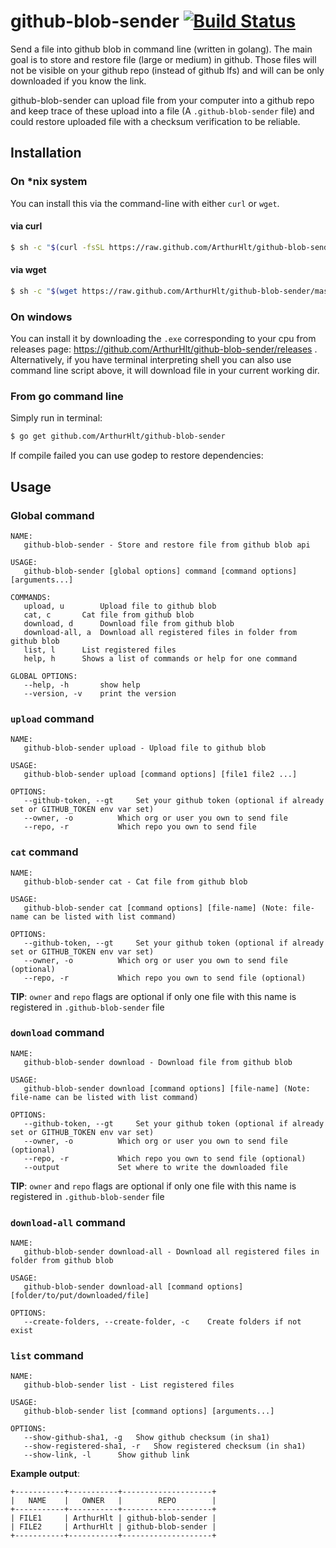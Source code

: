 # github-blob-sender [![Build Status](https://travis-ci.org/ArthurHlt/github-blob-sender.svg?branch=master)](https://travis-ci.org/ArthurHlt/github-blob-sender)

Send a file into github blob in command line (written in golang).
The main goal is to store and restore file (large or medium) in github.
Those files will not be visible on your github repo (instead of github lfs) and will can be only downloaded if you know the link.

github-blob-sender can upload file from your computer into a github repo and keep trace of these upload into a file
(A `.github-blob-sender` file) and could restore uploaded file with a checksum verification to be reliable.

## Installation

### On *nix system

You can install this via the command-line with either `curl` or `wget`.

#### via curl

```bash
$ sh -c "$(curl -fsSL https://raw.github.com/ArthurHlt/github-blob-sender/master/bin/install.sh)"
```

#### via wget

```bash
$ sh -c "$(wget https://raw.github.com/ArthurHlt/github-blob-sender/master/bin/install.sh -O -)"
```

### On windows

You can install it by downloading the `.exe` corresponding to your cpu from releases page: https://github.com/ArthurHlt/github-blob-sender/releases .
Alternatively, if you have terminal interpreting shell you can also use command line script above, it will download file in your current working dir.

### From go command line

Simply run in terminal:

```bash
$ go get github.com/ArthurHlt/github-blob-sender
```

If compile failed you can use godep to restore dependencies:


## Usage

### Global command

```
NAME:
   github-blob-sender - Store and restore file from github blob api

USAGE:
   github-blob-sender [global options] command [command options] [arguments...]

COMMANDS:
   upload, u		Upload file to github blob
   cat, c		Cat file from github blob
   download, d		Download file from github blob
   download-all, a	Download all registered files in folder from github blob
   list, l		List registered files
   help, h		Shows a list of commands or help for one command

GLOBAL OPTIONS:
   --help, -h		show help
   --version, -v	print the version
```

### `upload` command

```
NAME:
   github-blob-sender upload - Upload file to github blob

USAGE:
   github-blob-sender upload [command options] [file1 file2 ...]

OPTIONS:
   --github-token, --gt 	Set your github token (optional if already set or GITHUB_TOKEN env var set)
   --owner, -o 			Which org or user you own to send file
   --repo, -r 			Which repo you own to send file
```

### `cat` command

```
NAME:
   github-blob-sender cat - Cat file from github blob

USAGE:
   github-blob-sender cat [command options] [file-name] (Note: file-name can be listed with list command)

OPTIONS:
   --github-token, --gt 	Set your github token (optional if already set or GITHUB_TOKEN env var set)
   --owner, -o 			Which org or user you own to send file (optional)
   --repo, -r 			Which repo you own to send file (optional)
```

**TIP**: `owner` and `repo` flags are optional if only one file with this name is registered in `.github-blob-sender` file

### `download` command

```
NAME:
   github-blob-sender download - Download file from github blob

USAGE:
   github-blob-sender download [command options] [file-name] (Note: file-name can be listed with list command)

OPTIONS:
   --github-token, --gt 	Set your github token (optional if already set or GITHUB_TOKEN env var set)
   --owner, -o 			Which org or user you own to send file (optional)
   --repo, -r 			Which repo you own to send file (optional)
   --output 			Set where to write the downloaded file
```

**TIP**: `owner` and `repo` flags are optional if only one file with this name is registered in `.github-blob-sender` file

### `download-all` command

```
NAME:
   github-blob-sender download-all - Download all registered files in folder from github blob

USAGE:
   github-blob-sender download-all [command options] [folder/to/put/downloaded/file]

OPTIONS:
   --create-folders, --create-folder, -c	Create folders if not exist
```
### `list` command

```
NAME:
   github-blob-sender list - List registered files

USAGE:
   github-blob-sender list [command options] [arguments...]

OPTIONS:
   --show-github-sha1, -g	Show github checksum (in sha1)
   --show-registered-sha1, -r	Show registered checksum (in sha1)
   --show-link, -l		Show github link
```

**Example output**:

```
+-----------+-----------+--------------------+
|   NAME    |   OWNER   |        REPO        |
+-----------+-----------+--------------------+
| FILE1     | ArthurHlt | github-blob-sender |
| FILE2     | ArthurHlt | github-blob-sender |
+-----------+-----------+--------------------+
```

